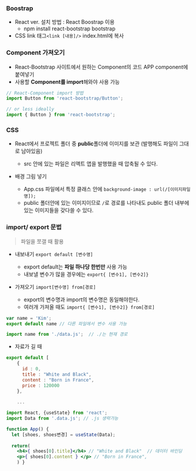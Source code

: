 ### Boostrap
  - React ver. 설치 방법 : React Boostrap 이용
      - npm install react-bootstrap bootstrap
  - CSS link 태그```<link [내용]/>``` index.html에 복사
  
### Component 가져오기  
  - React-Bootstrap 사이트에서 원하는 Component의 코드 APP component에 붙여넣기 
  - 사용할 **Component를 import**해와야 사용 가능
  ```jsx
  // React-Component import 방법
  import Button from 'react-bootstrap/Button';

  // or less ideally
  import { Button } from 'react-bootstrap';
  ```
### CSS  
- React에서 프로젝트 폴더 중 **public**폴더에 이미지를 보관 (발행해도 파일이 그대로 남아있음)
    - src 안에 있는 파일은 리액트 앱을 발행했을 때 압축될 수 있다.
    
- 배경 그림 넣기 
     - App.css 파일에서 특정 클래스 안에 ```background-image : url(/[이미지파일명]);```
     - public 폴더안에 있는 이미지이므로 ```/```로 경로를 나타내도 public 폴더 내부에 있는 이미지들을 갖다쓸 수 있다.

### import/ export 문법
> 파일을 쪼갤 때 활용

- 내보내기 ```export default [변수명]```
  - export default는 **파일 하나당 한번만** 사용 가능
  - 내보낼 변수가 많을 경우에는 ```export{ [변수1], [변수2]}```

- 가져오기 ```import[변수명] from[경로]```
  - export의 변수명과 import의 변수명은 동일해야한다.
  - 여러개 가져올 때도 ```import{ [변수1], [변수2]} from[경로]```

```jsx
var name = 'Kim';
export default name // 다른 파일에서 변수 사용 가능
```
```jsx
import name from './data.js';  // ./는 현재 경로
```

- 자료가 길 때
```jsx
export default [
    {
      id : 0,
      title : "White and Black",
      content : "Born in France",
      price : 120000
    },
    
    ...
```
```jsx
import React, {useState} from 'react';
import Data from '.data.js'; // .js 생략가능

function App() {
  let [shoes, shoes변경] = useState(Data);
  
  return(
    <h4>{ shoes[0].title}</h4> // "White and Black"  // 데이터 바인딩 
    <p>{ shoes[0].content } </p> // "Born in France",
    ) }
```
